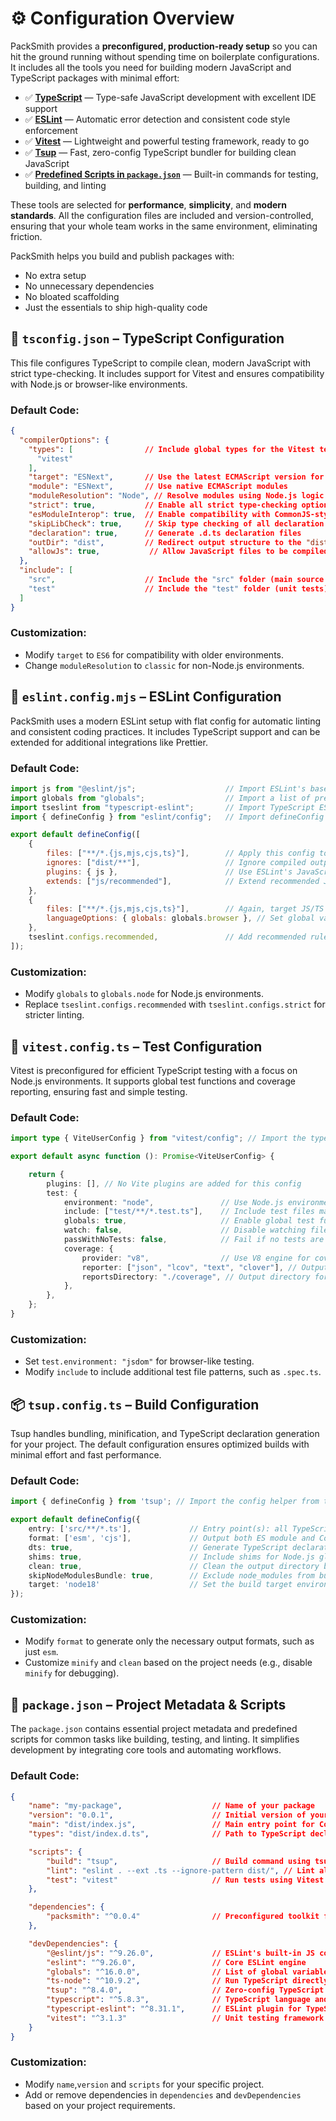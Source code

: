 # ⚙️ Configuration Overview

PackSmith provides a **preconfigured, production-ready setup** so you can hit the ground running without spending time on boilerplate configurations. It includes all the tools you need for building modern JavaScript and TypeScript packages with minimal effort:

* ✅ [**TypeScript**](#📄-tsconfig-json-–-typescript-configuration) — Type-safe JavaScript development with excellent IDE support
* ✅ [**ESLint**](#📄-eslint-config-mjs-–-eslint-configuration) — Automatic error detection and consistent code style enforcement
* ✅ [**Vitest**](#🧪-vitest-config-ts-–-test-configuration) — Lightweight and powerful testing framework, ready to go
* ✅ [**Tsup**](#📦-tsup-config-ts-–-build-configuration) — Fast, zero-config TypeScript bundler for building clean JavaScript
* ✅ [**Predefined Scripts in `package.json`**](#📄-package-json-–-project-metadata-scripts) — Built-in commands for testing, building, and linting

These tools are selected for **performance**, **simplicity**, and **modern standards**. All the configuration files are included and version-controlled, ensuring that your whole team works in the same environment, eliminating friction.

PackSmith helps you build and publish packages with:

* No extra setup
* No unnecessary dependencies
* No bloated scaffolding
* Just the essentials to ship high-quality code

## 📄 `tsconfig.json` – TypeScript Configuration

This file configures TypeScript to compile clean, modern JavaScript with strict type-checking. It includes support for Vitest and ensures compatibility with Node.js or browser-like environments.

### Default Code:

```json
{
  "compilerOptions": {
    "types": [                // Include global types for the Vitest testing framework
      "vitest"
    ],
    "target": "ESNext",       // Use the latest ECMAScript version for output
    "module": "ESNext",       // Use native ECMAScript modules
    "moduleResolution": "Node", // Resolve modules using Node.js logic
    "strict": true,           // Enable all strict type-checking options
    "esModuleInterop": true,  // Enable compatibility with CommonJS-style default imports
    "skipLibCheck": true,     // Skip type checking of all declaration files (*.d.ts)
    "declaration": true,      // Generate .d.ts declaration files
    "outDir": "dist",         // Redirect output structure to the "dist" directory
    "allowJs": true,           // Allow JavaScript files to be compiled
  },
  "include": [
    "src",                    // Include the "src" folder (main source files)
    "test"                    // Include the "test" folder (unit tests)
  ]
}
```

### Customization:

* Modify `target` to `ES6` for compatibility with older environments.
* Change `moduleResolution` to `classic` for non-Node.js environments.

## 📄 `eslint.config.mjs` – ESLint Configuration

PackSmith uses a modern ESLint setup with flat config for automatic linting and consistent coding practices. It includes TypeScript support and can be extended for additional integrations like Prettier.

### Default Code:

```js
import js from "@eslint/js";                    // Import ESLint's base JavaScript rules plugin
import globals from "globals";                  // Import a list of predefined global variables
import tseslint from "typescript-eslint";       // Import TypeScript ESLint plugin/config
import { defineConfig } from "eslint/config";   // Import defineConfig helper for ESLint configuration

export default defineConfig([
    {
        files: ["**/*.{js,mjs,cjs,ts}"],        // Apply this config to JS/TS files
        ignores: ["dist/**"],                   // Ignore compiled output directory
        plugins: { js },                        // Use ESLint's JavaScript rules plugin
        extends: ["js/recommended"],            // Extend recommended JavaScript linting rules
    },
    {
        files: ["**/*.{js,mjs,cjs,ts}"],        // Again, target JS/TS files
        languageOptions: { globals: globals.browser }, // Set global variables to browser environment
    },
    tseslint.configs.recommended,               // Add recommended rules for TypeScript
]);
```

### Customization:

* Modify `globals` to `globals.node` for Node.js environments.
* Replace `tseslint.configs.recommended` with `tseslint.configs.strict` for stricter linting.

## 🧪 `vitest.config.ts` – Test Configuration

Vitest is preconfigured for efficient TypeScript testing with a focus on Node.js environments. It supports global test functions and coverage reporting, ensuring fast and simple testing.

### Default Code:

```ts
import type { ViteUserConfig } from "vitest/config"; // Import the type for Vite's user config used by Vitest

export default async function (): Promise<ViteUserConfig> {

    return {
        plugins: [], // No Vite plugins are added for this config
        test: {
            environment: "node",               // Use Node.js environment for testing
            include: ["test/**/*.test.ts"],    // Include test files matching this glob pattern
            globals: true,                     // Enable global test functions (e.g., describe, it)
            watch: false,                      // Disable watching files for changes
            passWithNoTests: false,            // Fail if no tests are found
            coverage: {
                provider: "v8",                // Use V8 engine for coverage collection
                reporter: ["json", "lcov", "text", "clover"], // Output coverage in multiple formats
                reportsDirectory: "./coverage", // Output directory for coverage reports
            },
        },
    };
}
```

### Customization:

* Set `test.environment: "jsdom"` for browser-like testing.
* Modify `include` to include additional test file patterns, such as `.spec.ts`.

## 📦 `tsup.config.ts` – Build Configuration

Tsup handles bundling, minification, and TypeScript declaration generation for your project. The default configuration ensures optimized builds with minimal effort and fast performance.

### Default Code:

```ts
import { defineConfig } from 'tsup'; // Import the config helper from tsup

export default defineConfig({
    entry: ['src/**/*.ts'],             // Entry point(s): all TypeScript files in src/
    format: ['esm', 'cjs'],             // Output both ES module and CommonJS formats
    dts: true,                          // Generate TypeScript declaration files (.d.ts)
    shims: true,                        // Include shims for Node.js globals like __dirname
    clean: true,                        // Clean the output directory before building
    skipNodeModulesBundle: true,        // Exclude node_modules from bundling
    target: 'node18'                    // Set the build target environment to Node.js v18
});

```

### Customization:

* Modify `format` to generate only the necessary output formats, such as just `esm`.
* Customize `minify` and `clean` based on the project needs (e.g., disable `minify` for debugging).

## 📄 `package.json` – Project Metadata & Scripts

The `package.json` contains essential project metadata and predefined scripts for common tasks like building, testing, and linting. It simplifies development by integrating core tools and automating workflows.

### Default Code:

```json
{
    "name": "my-package",                    // Name of your package
    "version": "0.0.1",                      // Initial version of your package
    "main": "dist/index.js",                 // Main entry point for CommonJS consumers
    "types": "dist/index.d.ts",              // Path to TypeScript declaration file

    "scripts": {
        "build": "tsup",                     // Build command using tsup
        "lint": "eslint . --ext .ts --ignore-pattern dist/", // Lint all .ts files, ignore dist/
        "test": "vitest"                     // Run tests using Vitest
    },

    "dependencies": {
        "packsmith": "^0.0.4"                // Preconfigured toolkit for utilities
    },

    "devDependencies": {
        "@eslint/js": "^9.26.0",             // ESLint's built-in JS config plugin
        "eslint": "^9.26.0",                 // Core ESLint engine
        "globals": "^16.0.0",                // List of global variables for different environments
        "ts-node": "^10.9.2",                // Run TypeScript directly in Node
        "tsup": "^8.4.0",                    // Zero-config TypeScript bundler
        "typescript": "^5.8.3",              // TypeScript language and compiler
        "typescript-eslint": "^8.31.1",      // ESLint plugin for TypeScript support
        "vitest": "^3.1.3"                   // Unit testing framework
    }
}
```

### Customization:

* Modify `name`,`version` and `scripts` for your specific project.
* Add or remove dependencies in `dependencies` and `devDependencies` based on your project requirements.
